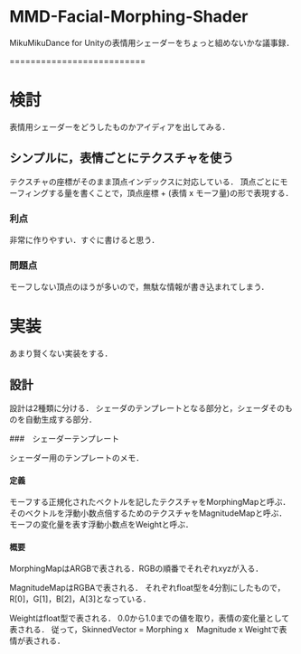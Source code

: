 MMD-Facial-Morphing-Shader
==========================

MikuMikuDance for Unityの表情用シェーダーをちょっと組めないかな議事録．

==========================

# 検討

表情用シェーダーをどうしたものかアイディアを出してみる．

## シンプルに，表情ごとにテクスチャを使う

テクスチャの座標がそのまま頂点インデックスに対応している．
頂点ごとにモーフィングする量を書くことで，頂点座標 + (表情 x モーフ量)の形で表現する．

### 利点

非常に作りやすい．すぐに書けると思う．

### 問題点

モーフしない頂点のほうが多いので，無駄な情報が書き込まれてしまう．

# 実装

あまり賢くない実装をする．

## 設計

設計は2種類に分ける．
シェーダのテンプレートとなる部分と，シェーダそのものを自動生成する部分．

###　シェーダーテンプレート

シェーダー用のテンプレートのメモ．

#### 定義

モーフする正規化されたベクトルを記したテクスチャをMorphingMapと呼ぶ．
そのベクトルを浮動小数点倍するためのテクスチャをMagnitudeMapと呼ぶ．
モーフの変化量を表す浮動小数点をWeightと呼ぶ．

#### 概要

MorphingMapはARGBで表される．RGBの順番でそれぞれxyzが入る．

MagnitudeMapはRGBAで表される．
それぞれfloat型を4分割にしたもので，R[0]，G[1]，B[2]，A[3]となっている．

Weightはfloat型で表される．
0.0から1.0までの値を取り，表情の変化量として表される．
従って，SkinnedVector = Morphing x　Magnitude x Weightで表情が表される．

